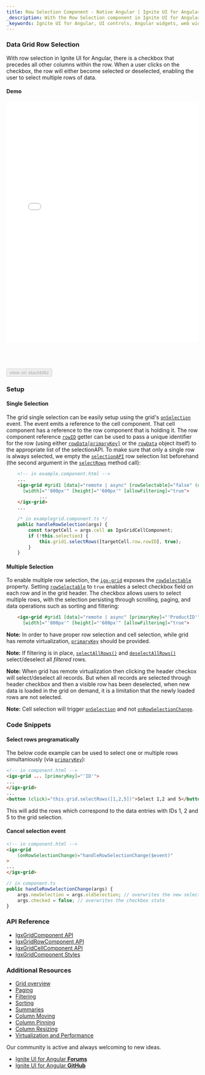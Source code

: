 ```yaml
---
title: Row Selection Component - Native Angular | Ignite UI for Angular
_description: With the Row Selection component in Ignite UI for Angular, there is a checkbox that precedes all other columns within the row, allowing the row to be either selected or deselected and enabling the user to select multiple rows of data.
_keywords: Ignite UI for Angular, UI controls, Angular widgets, web widgets, UI widgets, Angular, Native Angular Components Suite, Native Angular Controls, Native Angular Components, Native Angular Components Library, Angular Data Grid component, Angular Data Grid control, Angular Grid component, Angular Grid control, Angular High Performance Grid, Angular Grid Row Selection, Angular Row Selection, Angular Grid Selection, Grid Row Selection, Grid Selection
---
```


### Data Grid Row Selection

With row selection in Ignite UI for Angular, there is a checkbox that precedes all other columns within the row. When a user clicks on the checkbox, the row will either become selected or deselected, enabling the user to select multiple rows of data.  

#### Demo

<div class="sample-container loading" style="height:700px">
    <iframe id="grid-selection-iframe" src='{environment:demosBaseUrl}/grid-selection' width="100%" height="90%" seamless frameBorder="0" onload="onSampleIframeContentLoaded(this);"></iframe>
</div>
<div>
<button data-localize="stackblitz" disabled class="stackblitz-btn" data-iframe-id="grid-selection-iframe" data-demos-base-url="{environment:demosBaseUrl}">view on stackblitz</button>
</div>
<div class="divider--half"></div>


### Setup

#### Single Selection

The grid single selection can be easily setup using the grid's [`onSelection`]({environment:angularApiUrl}/classes/igxgridcomponent.html#onselection) event. The event emits a reference to the cell component. That cell component has a reference to the row component that is holding it. The row component reference [`rowID`](https://www.infragistics.com/products/ignite-ui-angular/docs/typescript/classes/igxgridrowcomponent.html#rowid) getter can be used to pass a unique identifier for the row (using either [`rowData[primaryKey]`]({environment:angularApiUrl}/classes/igxgridcomponent.html#primarykey) or the [`rowData`]({environment:angularApiUrl}/classes/igxgridrowcomponent.html#rowdata) object itself) to the appropriate list of the selectionAPI. To make sure that only a single row is always selected, we empty the [`selectionAPI`]({environment:angularApiUrl}/classes/igxselectionapiservice.html) row selection list beforehand (the second argument in the [`selectRows`]({environment:angularApiUrl}/classes/igxgridcomponent.html#selectrows) method call):

```html
    <!-- in example.component.html -->
    ...
    <igx-grid #grid1 [data]="remote | async" [rowSelectable]="false" (onSelection)="handleRowSelection($event)"
      [width]="'800px'" [height]="'600px'" [allowFiltering]="true">
            ...
    </igx-grid>
    ...
```
```typescript
    /* in examplegrid.component.ts */
    public handleRowSelection(args) {
        const targetCell = args.cell as IgxGridCellComponent;
        if (!this.selection) {
            this.grid1.selectRows([targetCell.row.rowID], true);
        }
    }

```

#### Multiple Selection

To enable multiple row selection, the [`igx-grid`]({environment:angularApiUrl}/classes/igxgridcomponent.html) exposes the [`rowSelectable`]({environment:angularApiUrl}/classes/igxgridcomponent.html#rowselectable) property. Setting [`rowSelectable`]({environment:angularApiUrl}/classes/igxgridcomponent.html#rowselectable) to `true` enables a select checkbox field on each row and in the grid header. The checkbox allows users to select multiple rows, with the selection persisting through scrolling, paging, and data operations such as sorting and filtering:

```html
    <igx-grid #grid1 [data]="remote | async" [primaryKey]="'ProductID'" [rowSelectable]="selection" (onSelection)="handleRowSelection($event)"
      [width]="'800px'" [height]="'600px'" [allowFiltering]="true">
```

**Note:** In order to have proper row selection and cell selection, while grid has remote virtualization, [`primaryKey`]({environment:angularApiUrl}/classes/igxgridcomponent.html#primarykey) should be provided.

**Note:** If filtering is in place, [`selectAllRows()`]({environment:angularApiUrl}/classes/igxgridcomponent.html#selectallrows) and [`deselectAllRows()`]({environment:angularApiUrl}/classes/igxgridcomponent.html#deselectallrows) select/deselect all *filtered* rows.


**Note:** When grid has remote virtualization then clicking the header checkox will select/deselect all records. But when all records are selected through header checkbox and then a visible row has been deselected, when new data is loaded in the grid on demand, it is a limitation that the newly loaded rows are not selected.

**Note:** Cell selection will trigger [`onSelection`]({environment:angularApiUrl}/classes/igxgridcomponent.html#onselection) and not [`onRowSelectionChange`]({environment:angularApiUrl}/classes/igxgridcomponent.html#onrowselectionchange).

### Code Snippets

#### Select rows programatically
The below code example can be used to select one or multiple rows simultaniously (via [`primaryKey`]({environment:angularApiUrl}/classes/igxgridcomponent.html#primarykey)):
```html
<!-- in component.html -->
<igx-grid ... [primaryKey]="'ID'">
...
</igx-grid>
...
<button (click)="this.grid.selectRows([1,2,5])">Select 1,2 and 5</button>
```
This will add the rows which correspond to the data entries with IDs 1, 2 and 5 to the grid selection.

#### Cancel selection event
```html
<!-- in component.html -->
<igx-grid
    (onRowSelectionChange)="handleRowSelectionChange($event)"
>
...
</igx-grid>
```
```typescript
// in component.ts
public handleRowSelectionChange(args) {
    args.newSelection = args.oldSelection; // overwrites the new selection, making it so that no new row(s) are entered in the selectionAPI
    args.checked = false; // overwrites the checkbox state
}
```
### API Reference
* [IgxGridComponent API]({environment:angularApiUrl}/classes/igxgridcomponent.html)
* [IgxGridRowComponent API]({environment:angularApiUrl}/classes/igxgridrowcomponent.html)
* [IgxGridCellComponent API]({environment:angularApiUrl}/classes/igxgridcellcomponent.html)
* [IgxGridComponent Styles]({environment:sassApiUrl}/index.html#function-igx-grid-theme)

### Additional Resources
<div class="divider--half"></div>

* [Grid overview](grid.md)
* [Paging](grid_paging.md)
* [Filtering](grid_filtering.md)
* [Sorting](grid_sorting.md)
* [Summaries](grid_summaries.md)
* [Column Moving](grid_column_moving.md)
* [Column Pinning](grid_column_pinning.md)
* [Column Resizing](grid_column_resizing.md)
* [Virtualization and Performance](grid_virtualization.md)

<div class="divider--half"></div>
Our community is active and always welcoming to new ideas.

* [Ignite UI for Angular **Forums**](https://www.infragistics.com/community/forums/f/ignite-ui-for-angular)
* [Ignite UI for Angular **GitHub**](https://github.com/IgniteUI/igniteui-angular)
